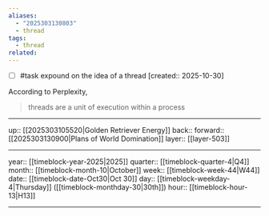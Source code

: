 ```yaml
---
aliases:
  - "2025303130803"
  - thread
tags:
  - thread
related:
---
```


- [ ] #task expound on the idea of a thread  [created:: 2025-10-30]

According to Perplexity,

> threads are a unit of execution within a process

***

up:: [[2025303105520|Golden Retriever Energy]]
back:: 
forward:: [[2025303130900|Plans of World Domination]]
layer:: [[layer-503]]

***

year:: [[timeblock-year-2025|2025]]
quarter:: [[timeblock-quarter-4|Q4]]
month:: [[timeblock-month-10|October]]
week:: [[timeblock-week-44|W44]]
date:: [[timeblock-date-Oct30|Oct 30]]
day:: [[timeblock-weekday-4|Thursday]] ([[timeblock-monthday-30|30th]])
hour:: [[timeblock-hour-13|H13]]

***
